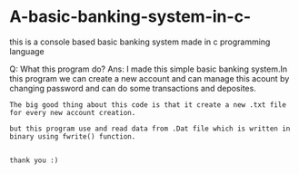 # A-basic-banking-system-in-c-
this is a console based  basic banking system made in c programming language

Q: What this program do?
Ans: I made this simple basic banking system.In this program we can create a new account
    and can manage this acount by changing password and can do some transactions and deposites.
    
    The big good thing about this code is that it create a new .txt file for every new account creation.
    
    but this program use and read data from .Dat file which is written in binary using fwrite() function.
    
    
    thank you :)
